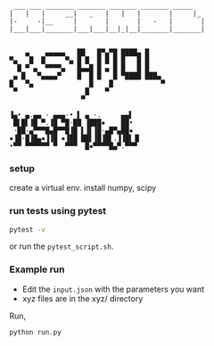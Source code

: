````{verbatim} 
 ___ ___ _______ _______ _______ _______ _____   
|   |   |     __|   _   |   |   |       |     |_ 
|-     -|__     |       |       |   -   |       |
|___|___|_______|___|___|__|_|__|_______|_______|


    ▄    ▄▄▄▄▄   ██   █▀▄▀█ ████▄ █     
▀▄   █  █     ▀▄ █ █  █ █ █ █   █ █     
  █ ▀ ▄  ▀▀▀▀▄   █▄▄█ █ ▄ █ █   █ █     
 ▄ █   ▀▄▄▄▄▀    █  █ █   █ ▀████ ███▄  
█   ▀▄              █    █            ▀ 
 ▀                 █    ▀               
                  ▀                     

▐▄• ▄.▄▄ · ▄▄▄·• ▌ ▄ ·.     ▄▄▌  
 █▌█▌▐█ ▀.▐█ ▀█·██ ▐███▪    ██•  
 ·██·▄▀▀▀█▄█▀▀█▐█ ▌▐▌▐█·▄█▀▄██▪  
▪▐█·█▐█▄▪▐▐█ ▪▐██ ██▌▐█▐█▌.▐▐█▌▐▌
•▀▀ ▀▀▀▀▀▀ ▀  ▀▀▀  █▪▀▀▀▀█▄▀.▀▀▀ 

````

### setup

create a virtual env. install numpy, scipy

### run tests using pytest
```sh
pytest -v

```
or run the `pytest_script.sh`.

### Example run

- Edit the `input.json` with the parameters you want
- xyz files are in the xyz/ directory

Run,
```sh
python run.py
```
